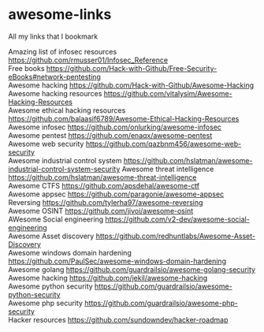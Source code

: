 # awesome-links

All my links that I bookmark 


Amazing list of infosec resources https://github.com/rmusser01/Infosec_Reference <br>
Free books   https://github.com/Hack-with-Github/Free-Security-eBooks#network-pentesting <br>
Awesome hacking https://github.com/Hack-with-Github/Awesome-Hacking <br>
Awesome hacking resources https://github.com/vitalysim/Awesome-Hacking-Resources <br>
Awesome ethical hacking resources https://github.com/balaasif6789/Awesome-Ethical-Hacking-Resources
Awesome infosec https://github.com/onlurking/awesome-infosec<br>
Awesome pentest https://github.com/enaqx/awesome-pentest<br>
Awesome web security https://github.com/qazbnm456/awesome-web-security <br>
Awesome industrial control system https://github.com/hslatman/awesome-industrial-control-system-security
Awesome threat intelligence https://github.com/hslatman/awesome-threat-intelligence <br>
Awesome CTFS https://github.com/apsdehal/awesome-ctf <br>
Awesome appsec https://github.com/paragonie/awesome-appsec <br>
Reversing https://github.com/tylerha97/awesome-reversing <br>
Awesome OSINT https://github.com/jivoi/awesome-osint <br>
AWesome Social engineering https://github.com/v2-dev/awesome-social-engineering <br>
Awesome Asset discovery https://github.com/redhuntlabs/Awesome-Asset-Discovery <br>
Awesome windows domain hardening https://github.com/PaulSec/awesome-windows-domain-hardening <br>
Awesome golang https://github.com/guardrailsio/awesome-golang-security <br>
Awesome hacking https://github.com/jekil/awesome-hacking <br>
Awesome python security https://github.com/guardrailsio/awesome-python-security <br>
Awesome php security https://github.com/guardrailsio/awesome-php-security <br>
Hacker resources https://github.com/sundowndev/hacker-roadmap <br>
